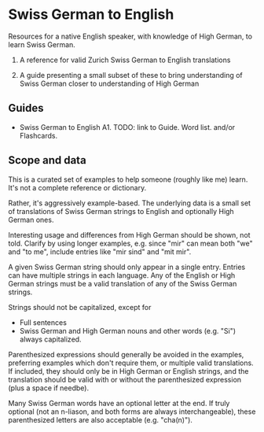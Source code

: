 # Swiss German to English

Resources for a native English speaker, with knowledge of High German,
to learn Swiss German.

1. A reference for valid Zurich Swiss German to English translations

2. A guide presenting a small subset of these to bring understanding of Swiss German closer to understanding of High German

## Guides

* Swiss German to English A1. TODO: link to Guide. Word list. and/or Flashcards.

## Scope and data

This is a curated set of examples to help someone (roughly like me) learn.
It's not a complete reference or dictionary.

Rather, it's aggressively example-based.  The underlying data is a small set of
translations of Swiss German strings to English and optionally High German
ones.

Interesting usage and differences from High German should be shown, not told.
Clarify by using longer examples, e.g.  since "mir" can mean both "we" and "to
me", include entries like "mir sind" and "mit mir".

A given Swiss German string should only appear in a single entry. Entries can
have multiple strings in each language.  Any of the English or High German
strings must be a valid translation of any of the Swiss German strings.

Strings should not be capitalized, except for
* Full sentences
* Swiss German and High German nouns and other words (e.g. "Si") always capitalized.

Parenthesized expressions should generally be avoided in the examples, preferring
examples which don't require them, or multiple valid translations. If included,
they should only be in High German or English strings, and the translation should
be valid with or without the parenthesized expression (plus a space if needbe).

Many Swiss German words have an optional letter at the end. If truly optional
(not an n-liason, and both forms are always interchangeable), these parenthesized
letters are also acceptable (e.g. "cha(n)").
